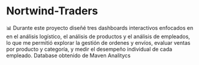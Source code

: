 # Nortwind-Traders
📊 Durante este proyecto diseñé tres dashboards interactivos enfocados en en el análisis logístico, el análisis de productos y el análisis de empleados, lo que me permitió explorar la gestión de ordenes y envíos, evaluar ventas por producto y categoría, y medir el desempeño individual de cada empleado. Database obtenido de Maven Analitycs
